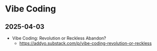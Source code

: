 # Vibe Coding

## 2025-04-03

- Vibe Coding: Revolution or Reckless Abandon?
  - https://addyo.substack.com/p/vibe-coding-revolution-or-reckless